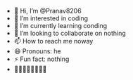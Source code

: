 - 👋 Hi, I’m @Pranav8206
- 👀 I’m interested in coding
- 🌱 I’m currently learning conding
- 💞️ I’m looking to collaborate on nothing
- 📫 How to reach me noway
- 😄 Pronouns: he
- ⚡ Fun fact: nothing
- 🤣🤣🤣🤣🤣🤣🤣🤣

<!---
Pranav8206/Pranav8206 is a ✨ special ✨ repository because its `README.md` (this file) appears on your GitHub profile.
You can click the Preview link to take a look at your changes.
--->
